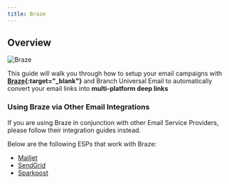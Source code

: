 ```yaml
---
title: Braze
---
```

## Overview

![Braze](/_assets/img/pages/email/braze/braze.png)

This guide will walk you through how to setup your email campaigns with **[Braze](https://www.braze.com/){:target="\_blank"}** and Branch Universal Email to automatically convert your email links into **multi-platform deep links**

### Using Braze via Other Email Integrations

If you are using Braze in conjunction with other Email Service Providers, please follow their integration guides instead.  

Below are the following ESPs that work with Braze:

- [Mailjet](/emails/mailjet/)
- [SendGrid](/emails/sendgrid/)
- [Sparkpost](/emails/sparkpost/)
